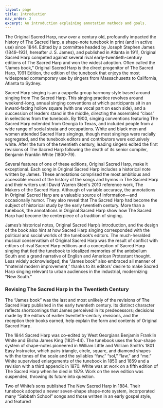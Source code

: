 ```yaml
---
layout: page
title: Introduction
nav_order: 2
excerpt: An introduction explaining annotation methods and goals.
---
```

    
<p align="left">
The Original Sacred Harp, now over a century old, profoundly impacted the history of The Sacred Harp, a shape-note tunebook in print (and in active use) since 1844. Edited by a committee headed by Joseph Stephen James (1849–1931, hereafter J. S. James), and published in Atlanta in 1911, Original Sacred Harp competed against several rival early-twentieth-century editions of The Sacred Harp and won the widest adoption. Often called the “James book,” Original Sacred Harp is the direct progenitor of The Sacred Harp, 1991 Edition, the edition of the tunebook that enjoys the most widespread contemporary use by singers from Massachusetts to California, Atlanta to Sydney.</p>
 
<p align="left"> Sacred Harp singing is an a cappella group harmony style based around singing from The Sacred Harp. This singing practice revolves around weekend-long, annual singing conventions at which participants sit in an inward-facing hollow square (with one vocal part on each side), and a succession of leaders stand in the middle, directing the assembled “class” in selections from the tunebook. By 1900, singing conventions featuring The Sacred Harp extended from Georgia to Texas, and included people from a wide range of social strata and occupations. White and black men and women attended Sacred Harp singings, though most singings were racially segregated, and the tunebook editors and contributors were exclusively white. After the turn of the twentieth century, leading singers edited the first revisions of The Sacred Harp following the death of its senior compiler, Benjamin Franklin White (1800–79).</p>
  
<p align="left"> Several features of one of these editions, Original Sacred Harp, make it exceptional. Each song in Original Sacred Harp includes a historical note written by James. These annotations comprised the most ambitious and accessible record of the history of the songs and hymns in The Sacred Harp and their writers until David Warren Steel’s 2010 reference work, The Makers of the Sacred Harp. Although of variable accuracy, the annotations in Original Sacred Harp are a valuable source of information—and occasionally humor. They also reveal that The Sacred Harp had become the subject of historical study by the early twentieth century. More than a tunebook, the annotations in Original Sacred Harp show how The Sacred Harp had become the centerpiece of a tradition of singing.</p>

<p align="left">
  James’s historical notes, Original Sacred Harp’s introduction, and the design of the book also hint at how Sacred Harp singing corresponded with the political and social worlds of the tunebook’s editors. The much-heralded musical conservatism of Original Sacred Harp was the result of conflict with editors of rival Sacred Harp editions and a conception of Sacred Harp singing that tied the tunebook to idealized memories of the antebellum South and a grand narrative of English and American Protestant thought. Less widely acknowledged, the “James book” also embraced all manner of “material modern improvement,” thanks to its editors’ desire to make Sacred Harp singing relevant to urban audiences in the industrial, modernizing “New South.”</p>

<h3>
Revising The Sacred Harp in the Twentieth Century</h3>

<p align="left">  
  The “James book” was the last and most unlikely of the revisions of The Sacred Harp published in the early twentieth century. Its distinct character reflects shortcomings that James perceived in its predecessors; decisions made by the editors of earlier twentieth-century revisions, and the reception their books earned, help explain the form and contents of Original Sacred Harp.</p>

<p align="left">
  The 1844 Sacred Harp was co-edited by West Georgians Benjamin Franklin White and Elisha James King (1821–44). The tunebook uses the four-shape system of shape-notes pioneered in William Little and William Smith’s 1801 Easy Instructor, which pairs triangle, circle, square, and diamond shapes with the tones of the scale and the syllables “faw,” “sol,” “law,” and “me.” White supervised enlargements of the tunebook in 1850 and 1859 and a revision with a third appendix in 1870. White was at work on a fifth edition of The Sacred Harp when he died in 1879. Work on the new edition was suspended, throwing its future into question.</p> 

<p align="left">  
  Two of White’s sons published The New Sacred Harp in 1884. Their tunebook adopted a newer seven-shape shape-note system, incorporated many “Sabbath School” songs and those written in an early gospel style, and featured 
</p>

<script>
var margin = {top: 20, right: 20, bottom: 20, left: 20},
    padding = {top: 60, right: 60, bottom: 60, left: 60},
    outerWidth = 960,
    outerHeight = 500,
    innerWidth = outerWidth - margin.left - margin.right,
    innerHeight = outerHeight - margin.top - margin.bottom,
    width = innerWidth - padding.left - padding.right,
    height = innerHeight - padding.top - padding.bottom;
    </script>
